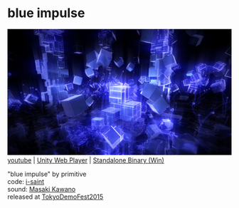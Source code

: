 blue impulse
===============
![image](doc/ss1.png)  
[youtube](https://www.youtube.com/watch?v=upZZVJW7K64) | [Unity Web Player](http://primitive-games.jp/Unity/blue_impulse/)  | [Standalone Binary (Win)](https://raw.githubusercontent.com/i-saint/BlueImpulse/master/doc/BlueImpulse.zip)  
  
"blue impulse" by primitive  
code: [i-saint](http://primitive-games.jp/)  
sound: [Masaki Kawano](http://pocomo.skr.jp/)  
released at [TokyoDemoFest2015](http://tokyodemofest.jp/)  
